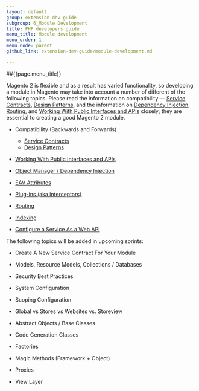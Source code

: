 ```yaml
---
layout: default
group: extension-dev-guide
subgroup: 6_Module Development
title: PHP developers guide
menu_title: Module development
menu_order: 1
menu_node: parent
github_link: extension-dev-guide/module-development.md

---
```


##{{page.menu_title}}

Magento 2 is flexible and as a result has varied functionality, so developing a module in Magento may take into account a number of different of the following topics. Please read the information on compatibility &#8212; [Service Contracts](service-contracts/service-contracts.html), [Design Patterns](service-contracts/design-patterns.html), and the information on [Dependency Injection](depend-inj.html), [Routing](routing.html), and [Working With Public Interfaces and APIs](api-concepts.html) closely; they are essential to creating a good Magento 2 module.



* Compatibility (Backwards and Forwards)
   * [Service Contracts](service-contracts/service-contracts.html)
   * [Design Patterns](service-contracts/design-patterns.html) 
  
* [Working With Public Interfaces and APIs](api-concepts.html)
* [Object Manager / Dependency Injection](depend-inj.html)
* [EAV Attributes](attributes.html)
* [Plug-ins (aka interceptors)](plugins.html)
* [Routing](routing.html)
* [Indexing](indexing.html)
* [Configure a Service As a Web API](service-contracts/service-to-web-service.html#configure-webapi)

The following topics will be added in upcoming sprints:

* Create A New Service Contract For Your Module
* Models, Resource Models, Collections / Databases
* Security Best Practices
* System Configuration
* Scoping Configuration
* Global vs Stores vs Websites vs. Storeview

* Abstract Objects / Base Classes
* Code Generation Classes

* Factories
* Magic Methods (Framework + Object)

* Proxies

* View Layer
